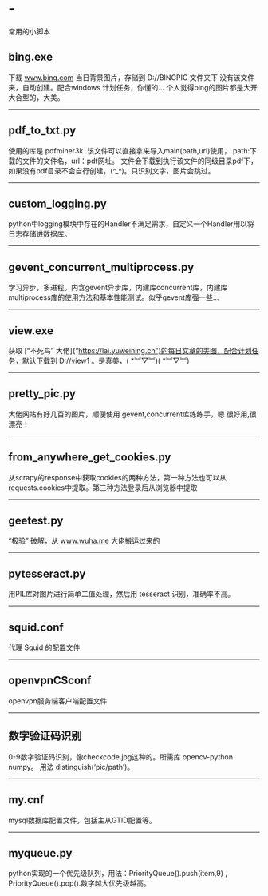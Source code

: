 # -
常用的小脚本

## bing.exe
 下载 www.bing.com 当日背景图片，存储到 D://BINGPIC 文件夹下 没有该文件夹，自动创建。配合windows 计划任务，你懂的... 个人觉得bing的图片都是大开大合型的，大美。
***
## pdf_to_txt.py
  使用的库是 pdfminer3k .该文件可以直接拿来导入main(path,url)使用， path:下载的文件的文件名，url：pdf网址。  文件会下载到执行该文件的同级目录pdf下，如果没有pdf目录不会自行创建，(*^_^*)。只识别文字，图片会跳过。
***
## custom_logging.py
  python中logging模块中存在的Handler不满足需求，自定义一个Handler用以将日志存储进数据库。
***
## gevent_concurrent_multiprocess.py
  学习异步，多进程。内含gevent异步库，内建库concurrent库，内建库multiprocess库的使用方法和基本性能测试。似乎gevent库强一些...
***  
## view.exe
   获取 [“不死鸟” 大佬]{“https://lai.yuweining.cn”}的每日文章的美图，配合计划任务，默认下载到 D://view1 。是真美，( *︾▽︾)( *︾▽︾)
***
## pretty_pic.py
  大佬网站有好几百的图片，顺便使用 gevent,concurrent库练练手，嗯 很好用,很漂亮！
***
## from_anywhere_get_cookies.py
   从scrapy的response中获取cookies的两种方法，第一种方法也可以从requests.cookies中提取。第三种方法登录后从浏览器中提取
***
## geetest.py
   “极验” 破解，从 www.wuha.me 大佬搬运过来的
***
## pytesseract.py
   用PIL库对图片进行简单二值处理，然后用 tesseract 识别，准确率不高。
***
## squid.conf
   代理 Squid 的配置文件
***
## openvpnCSconf
   openvpn服务端客户端配置文件
***
## 数字验证码识别
   0-9数字验证码识别，像checkcode.jpg这种的。所需库 opencv-python numpy。 用法 distinguish(‘pic/path’)。
***
## my.cnf
   mysql数据库配置文件，包括主从GTID配置等。
***
## myqueue.py
   python实现的一个优先级队列，用法：PriorityQueue().push(item,9) , PriorityQueue().pop().数字越大优先级越高。
